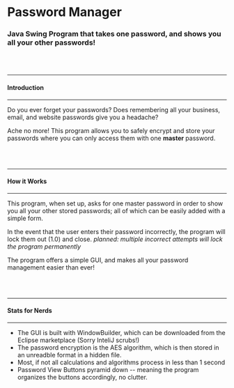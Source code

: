 # Password Manager
<h3>Java Swing Program that takes one password, and shows you all your other passwords!</h3>


<br />
<br />

<hr />
<h4>Introduction</h4>
<hr />
Do you ever forget your passwords? Does remembering all your business, email, and website passwords give you a headache?

Ache no more! This program allows you to safely encrypt and store your passwords where you can only access them with one <b>master</b> password.

<br />
<br />

<hr />
<h4>How it Works</h4>
<hr />
This program, when set up, asks for one master password in order to show you all your other stored passwords; all of which can be easily added with a simple form.

In the event that the user enters their password incorrectly, the program will lock them out (1.0) and close.
*planned: multiple incorrect attempts will lock the program permanently*

The program offers a simple GUI, and makes all your password management easier than ever!


<br />
<br />

<hr />
<h4>Stats for Nerds</h4>
<hr />

* The GUI is built with WindowBuilder, which can be downloaded from the Eclipse marketplace (Sorry InteliJ scrubs!)
* The password encryption is the AES algorithm, which is then stored in an unreadble format in a hidden file.
* Most, if not all calculations and algorithms process in less than 1 second
* Password View Buttons pyramid down -- meaning the program organizes the buttons accordingly, no clutter.

